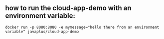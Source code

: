 ## how to run the cloud-app-demo with an environment variable:

```
docker run -p 8080:8080 -e mymessage="hello there from an environment variable" javaplus/cloud-app-demo

```
